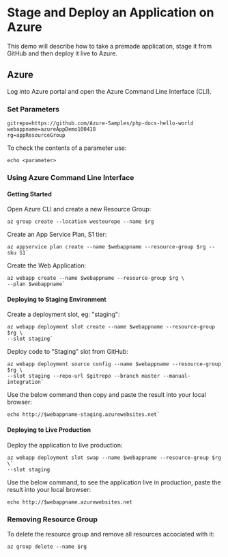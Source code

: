 # Stage and Deploy an Application on Azure

This demo will describe how to take a premade application, stage it from GitHub and then deploy it live to Azure.

## Azure

Log into Azure portal and open the Azure Command Line Interface (CLI).

### Set Parameters

    gitrepo=https://github.com/Azure-Samples/php-docs-hello-world
    webappname=azureAppDemo100418
    rg=appResourceGroup

To check the contents of a parameter use:

    echo <parameter>

### Using Azure Command Line Interface

#### Getting Started
Open Azure CLI and create a new Resource Group:

    az group create --location westeurope --name $rg

Create an App Service Plan, S1 tier:

    az appservice plan create --name $webappname --resource-group $rg --sku S1`

Create the Web Application:

    az webapp create --name $webappname --resource-group $rg \
    --plan $webappname`

#### Deploying to Staging Environment

Create a deployment slot, eg: "staging":

    az webapp deployment slot create --name $webappname --resource-group $rg \
    --slot staging`

Deploy code to "Staging" slot from GitHub:  

    az webapp deployment source config --name $webappname --resource-group $rg \
    --slot staging --repo-url $gitrepo --branch master --manual-integration`

Use the below command then copy and paste the result into your local browser:
    
    echo http://$webappname-staging.azurewebsites.net`

#### Deploying to Live Production

Deploy the application to live production:
    
    az webapp deployment slot swap --name $webappname --resource-group $rg \`
    --slot staging

Use the below command, to see the application live in production, paste the result into your local browser:
    
    echo http://$webappname.azurewebsites.net

### Removing Resource Group

To delete the resource group and remove all resources accociated with it:
    
    az group delete --name $rg